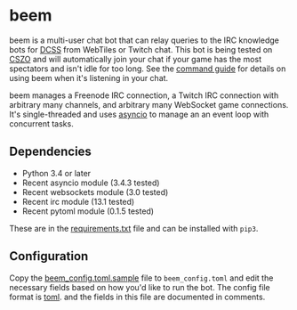 beem
====

beem is a multi-user chat bot that can relay queries to the IRC knowledge bots
for [DCSS](http://crawl.develz.org/wordpress/) from WebTiles or Twitch
chat. This bot is being tested on [CSZO](http://crawl.s-z.org/) and will
automatically join your chat if your game has the most spectators and isn't
idle for too long. See the [command guide](docs/commands.md) for details on
using beem when it's listening in your chat.

beem manages a Freenode IRC connection, a Twitch IRC connection with arbitrary
many channels, and arbitrary many WebSocket game connections. It's
single-threaded and uses
[asyncio](https://docs.python.org/3.4/library/asyncio.html) to manage an an
event loop with concurrent tasks.

Dependencies
------------

* Python 3.4 or later
* Recent asyncio module (3.4.3 tested)
* Recent websockets module (3.0 tested)
* Recent irc module (13.1 tested)
* Recent pytoml module (0.1.5 tested)

These are in the [requirements.txt](requirements.txt) file and can be installed
with `pip3`.

Configuration
-------------

Copy the [beem_config.toml.sample](beem_config.toml.sample) file to
`beem_config.toml` and edit the necessary fields based on how you'd like to run
the bot. The config file format is
[toml](https://github.com/toml-lang/toml). and the fields in this file are
documented in comments.
